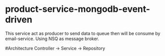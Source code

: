 # product-service-mongodb-event-driven
This service act as producer to send data to queue then will be consume by email-service. Using NSQ as message broker.

#Architecture
Controller -> Service -> Repository
